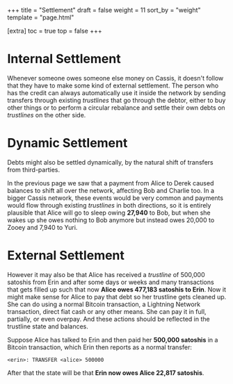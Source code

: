 +++
title = "Settlement"
draft = false
weight = 11
sort_by = "weight"
template = "page.html"

[extra]
toc = true
top = false
+++

# Internal Settlement

Whenever someone owes someone else money on Cassis, it doesn't follow that they have to make some kind of external settlement. The person who has the credit can always automatically use it inside the network by sending transfers through existing _trustlines_ that go through the debtor, either to buy other things or to perform a circular rebalance and settle their own debts on _trustlines_ on the other side.

# Dynamic Settlement

Debts might also be settled dynamically, by the natural shift of transfers from third-parties.

In the previous page we saw that a payment from Alice to Derek caused balances to shift all over the network, affecting Bob and Charlie too. In a bigger Cassis network, these events would be very common and payments would flow through existing _trustlines_ in both directions, so it is entirely plausible that Alice will go to sleep owing **27,940** to Bob, but when she wakes up she owes nothing to Bob anymore but instead owes 20,000 to Zooey and 7,940 to Yuri.

# External Settlement

However it may also be that Alice has received a _trustline_ of 500,000 satoshis from Erin and after some days or weeks and many transactions that gets filled up such that now **Alice owes 477,183 satoshis to Erin**. Now it might make sense for Alice to pay that debt so her trustline gets cleaned up. She can do using a normal Bitcoin transaction, a Lightning Network transaction, direct fiat cash or any other means. She can pay it in full, partially, or even overpay. And these actions should be reflected in the trustline state and balances.

Suppose Alice has talked to Erin and then paid her **500,000 satoshis** in a Bitcoin transaction, which Erin then reports as a normal transfer:

```
<erin>: TRANSFER <alice> 500000
```

After that the state will be that **Erin now owes Alice 22,817 satoshis**.
